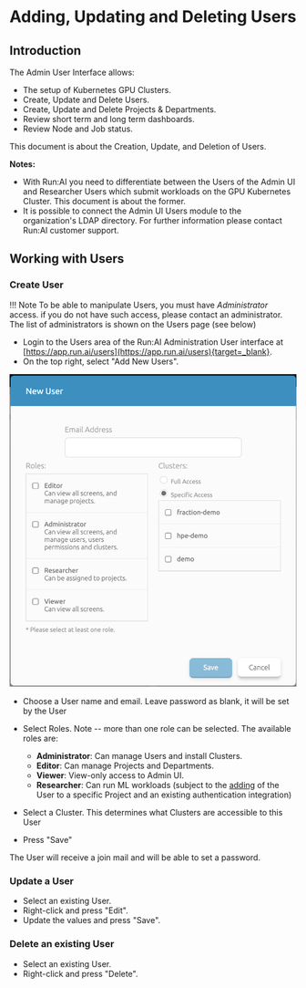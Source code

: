# Adding, Updating and Deleting Users

## Introduction

The Admin User Interface allows:

*   The setup of Kubernetes GPU Clusters.
*   Create, Update and Delete Users.
*   Create, Update and Delete Projects & Departments.
*   Review short term and long term dashboards.
*   Review Node and Job status.

This document is about the Creation, Update, and Deletion of Users.

__Notes:__

*   With Run:AI you need to differentiate between the Users of the Admin UI and Researcher Users which submit workloads on the GPU Kubernetes Cluster. This document is about the former.
*   It is possible to connect the Admin UI Users module to the organization's LDAP directory. For further information please contact Run:AI customer support.

## Working with Users

### Create User

!!! Note
    To be able to manipulate Users, you must have _Administrator_ access. if you do not have such access, please contact an administrator. The list of administrators is shown on the Users page (see below)

*  Login to the Users area of the Run:AI Administration User interface at [https://app.run.ai/users](https://app.run.ai/users){target=_blank}.
*  On the top right, select "Add New Users".

![mceclip2.png](img/mceclip2.png)

*   Choose a User name and email. Leave password as blank, it will be set by the User
*   Select Roles. Note -- more than one role can be selected. The available roles are:
    *  __Administrator__: Can manage Users and install Clusters. 
    *  __Editor__: Can manage Projects and Departments.
    * __Viewer__: View-only access to Admin UI.
    * __Researcher__: Can run ML workloads (subject to the [adding](../Working-with-Projects/#create-a-new-project.md) of the User to a specific Project and an existing authentication integration)

*   Select a Cluster. This determines what Clusters are accessible to this User
*   Press "Save"

The User will receive a join mail and will be able to set a password. 

### Update a User

*   Select an existing User. 
*   Right-click and press "Edit".
*   Update the values and press "Save".

### Delete an existing User

*   Select an existing User. 
*   Right-click and press "Delete".

 
